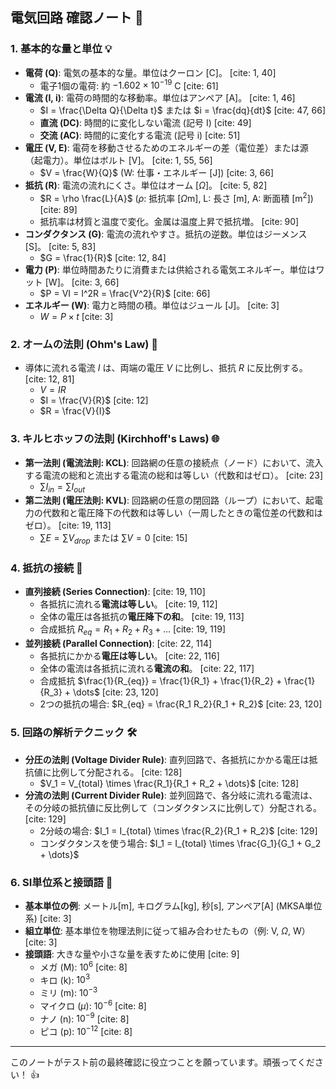 ## 電気回路 確認ノート 📝

### 1. 基本的な量と単位 💡

* **電荷 (Q)**: 電気の基本的な量。単位はクーロン [C]。 [cite: 1, 40]
    * 電子1個の電荷: 約 $-1.602 \times 10^{-19}$ C [cite: 61]
* **電流 (I, i)**: 電荷の時間的な移動率。単位はアンペア [A]。 [cite: 1, 46]
    * $I = \frac{\Delta Q}{\Delta t}$ または $i = \frac{dq}{dt}$ [cite: 47, 66]
    * **直流 (DC)**: 時間的に変化しない電流 (記号 I) [cite: 49]
    * **交流 (AC)**: 時間的に変化する電流 (記号 i) [cite: 51]
* **電圧 (V, E)**: 電荷を移動させるためのエネルギーの差（電位差）または源（起電力）。単位はボルト [V]。 [cite: 1, 55, 56]
    * $V = \frac{W}{Q}$ (W: 仕事・エネルギー [J]) [cite: 3, 66]
* **抵抗 (R)**: 電流の流れにくさ。単位はオーム [$\Omega$]。 [cite: 5, 82]
    * $R = \rho \frac{L}{A}$ ($\rho$: 抵抗率 [$\Omega$m], L: 長さ [m], A: 断面積 [m$^2$]) [cite: 89]
    * 抵抗率は材質と温度で変化。金属は温度上昇で抵抗増。 [cite: 90]
* **コンダクタンス (G)**: 電流の流れやすさ。抵抗の逆数。単位はジーメンス [S]。 [cite: 5, 83]
    * $G = \frac{1}{R}$ [cite: 12, 84]
* **電力 (P)**: 単位時間あたりに消費または供給される電気エネルギー。単位はワット [W]。 [cite: 3, 66]
    * $P = VI = I^2R = \frac{V^2}{R}$ [cite: 66]
* **エネルギー (W)**: 電力と時間の積。単位はジュール [J]。 [cite: 3]
    * $W = P \times t$ [cite: 3]

### 2. オームの法則 (Ohm's Law) 📏

* 導体に流れる電流 $I$ は、両端の電圧 $V$ に比例し、抵抗 $R$ に反比例する。 [cite: 12, 81]
    * $V = IR$
    * $I = \frac{V}{R}$ [cite: 12]
    * $R = \frac{V}{I}$

### 3. キルヒホッフの法則 (Kirchhoff's Laws) 🌐

* **第一法則 (電流法則: KCL)**: 回路網の任意の接続点（ノード）において、流入する電流の総和と流出する電流の総和は等しい（代数和はゼロ）。 [cite: 23]
    * $\sum I_{in} = \sum I_{out}$
* **第二法則 (電圧法則: KVL)**: 回路網の任意の閉回路（ループ）において、起電力の代数和と電圧降下の代数和は等しい（一周したときの電位差の代数和はゼロ）。 [cite: 19, 113]
    * $\sum E = \sum V_{drop}$ または $\sum V = 0$ [cite: 15]

### 4. 抵抗の接続 🔗

* **直列接続 (Series Connection)**: [cite: 19, 110]
    * 各抵抗に流れる**電流は等しい**。 [cite: 19, 112]
    * 全体の電圧は各抵抗の**電圧降下の和**。 [cite: 19, 113]
    * 合成抵抗 $R_{eq} = R_1 + R_2 + R_3 + \dots$ [cite: 19, 119]
* **並列接続 (Parallel Connection)**: [cite: 22, 114]
    * 各抵抗にかかる**電圧は等しい**。 [cite: 22, 116]
    * 全体の電流は各抵抗に流れる**電流の和**。 [cite: 22, 117]
    * 合成抵抗 $\frac{1}{R_{eq}} = \frac{1}{R_1} + \frac{1}{R_2} + \frac{1}{R_3} + \dots$ [cite: 23, 120]
    * 2つの抵抗の場合: $R_{eq} = \frac{R_1 R_2}{R_1 + R_2}$ [cite: 23, 120]

### 5. 回路の解析テクニック 🛠️

* **分圧の法則 (Voltage Divider Rule)**: 直列回路で、各抵抗にかかる電圧は抵抗値に比例して分配される。 [cite: 128]
    * $V_1 = V_{total} \times \frac{R_1}{R_1 + R_2 + \dots}$ [cite: 128]
* **分流の法則 (Current Divider Rule)**: 並列回路で、各分岐に流れる電流は、その分岐の抵抗値に反比例して（コンダクタンスに比例して）分配される。 [cite: 129]
    * 2分岐の場合: $I_1 = I_{total} \times \frac{R_2}{R_1 + R_2}$ [cite: 129]
    * コンダクタンスを使う場合: $I_1 = I_{total} \times \frac{G_1}{G_1 + G_2 + \dots}$

### 6. SI単位系と接頭語 🔢

* **基本単位の例**: メートル[m], キログラム[kg], 秒[s], アンペア[A] (MKSA単位系) [cite: 3]
* **組立単位**: 基本単位を物理法則に従って組み合わせたもの（例: V, $\Omega$, W） [cite: 3]
* **接頭語**: 大きな量や小さな量を表すために使用 [cite: 9]
    * メガ (M): $10^6$ [cite: 8]
    * キロ (k): $10^3$
    * ミリ (m): $10^{-3}$
    * マイクロ ($\mu$): $10^{-6}$ [cite: 8]
    * ナノ (n): $10^{-9}$ [cite: 8]
    * ピコ (p): $10^{-12}$ [cite: 8]

---

このノートがテスト前の最終確認に役立つことを願っています。頑張ってください！ 👍
